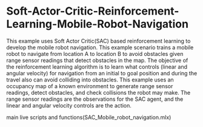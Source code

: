 # Soft-Actor-Critic-Reinforcement-Learning-Mobile-Robot-Navigation
This example uses Soft Actor Critic(SAC) based reinforcement learning to develop the mobile robot navigation. 
This example scenario trains a mobile robot to navigate from location A to location B to avoid obstacles given range sensor readings that detect obstacles in the map. 
The objective of the reinforcement learning algorithm is to learn what controls (linear and angular velocity) for navigation from an initial to goal position and  during the travel also can avoid colliding into obstacles. 
This example uses an occupancy map of a known environment to generate range sensor readings, detect obstacles, and check collisions the robot may make. 
The range sensor readings are the observations for the SAC agent, and the linear and angular velocity controls are the action.

 main live scripts and functions(SAC_Mobile_robot_navigation.mlx) 

